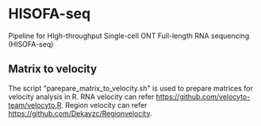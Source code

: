 # HISOFA-seq
Pipeline for HIgh-throughput Single-cell ONT Full-length RNA sequencing (HISOFA-seq)
## Matrix to velocity
The script "parepare_matrix_to_velocity.sh" is used to prepare matrices for velocity analysis in R. RNA velocity can refer https://github.com/velocyto-team/velocyto.R. Region velocity can refer https://github.com/Dekayzc/Regionvelocity. 